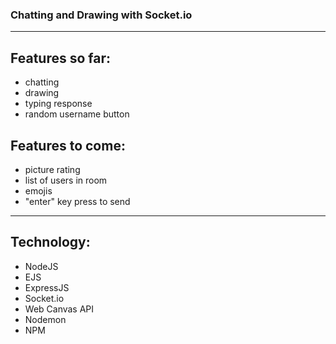 ### Chatting and Drawing with Socket.io
-----
## Features so far:
- chatting
- drawing
- typing response
- random username button

## Features to come:
- picture rating
- list of users in room
- emojis
- "enter" key press to send
-----

## Technology:
- NodeJS
- EJS
- ExpressJS
- Socket.io
- Web Canvas API
- Nodemon
- NPM
